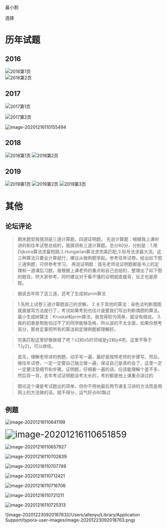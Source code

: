 



最小割

选择





















# 历年试题

## 2016

![2016第1页](Untitled.assets/2016第1页-1608087329848.jpg)  
![2016第2页](Untitled.assets/2016第2页-1608087339898.jpg)

## 2017
![2017第1页](Untitled.assets/2017第1页-1608087436249.jpg)

![2017第2页](Untitled.assets/2017第2页-1608087436249.jpg)

![image-20201216110155494](Untitled.assets/image-20201216110155494.png)

## 2018

![2018第1页](Untitled.assets/2018第1页-1608087436249.jpg)
![2018第2页](Untitled.assets/2018第2页-1608087436249.jpg)
## 2019
![2019第1页](Untitled.assets/2019第1页-1608087423209.jpg)
![2019第2页](Untitled.assets/2019第2页-1608087436249.jpg)
![2019第3页](Untitled.assets/2019第3页-1608087436249.jpg)

# 其他

## 论坛评论

> 期末题型我猜测是三道计算题，四道证明题。
> 先说计算题：根据我上课听讲的和往年试卷总结的，我猜测有三道计算题。总分60分，分别是：1.用Dijkstra算法求最短路;2.Hungarian算法求完美匹配;3.标号法求最大流。这三种算法只要会计算就行，建议从做例题学起。参考往年试卷。给出如下图三道例题，可供参考学习。
> 再说证明题：首先老师说证明题都是书上的定理和一道课后习题，我根据上课老师的重点和自己总结的，整理出了如下图的题目，供大家参考，同时建议对于看不懂的证明就直接背，反正也是原题。

> 据说去年除了这三道，还考了生成树prim算法
>

>1.先附上试卷三道计算题自己的求解。
2.关于其他的算法：染色法判断偶图就直接背方法就行了，考试如果考到也估计是要我们写出判断偶图的算法。最小生成树算法：Kruskal和prim算法，我觉得较为简单，就没有细说。
3.我的初衷是帮助怕过不了的同学能够及格，所以说的不太全面，如果你想考高分，那肯定事把所有的算法和定理例题都理解好。

> 完美匹配这里好像做错了吧？x2和x5的邻域是y2和y4吧，这里不等于T{y2}，可以继续。

> 首先，理解老师讲的例题，动手写一遍，最好是按照老师的步骤写。然后，做往年试卷，一定一定要自己独立做一遍，保证自己是真的会了，这里一定一定要注意细节和步骤。证明题，仔细看一遍的话，应该能理解个差不多，然后背一背，去年考试证明题没考太长的，考的都是他上课重点讲过的

> 图论这个课是考试题出的简单，但你不用他最后两节课复习讲的方法而是用网上的方法做的话，就不得分，运气好点60飘过

## 例题

![image-20201216110641199](Untitled.assets/image-20201216110641199.png)

<img src="Untitled.assets/image-20201216110651859.png" alt="image-20201216110651859" style="zoom:200%;" />

![image-20201216110657927](Untitled.assets/image-20201216110657927.png)

![image-20201216110702839](Untitled.assets/image-20201216110702839.png)

![image-20201216110707749](Untitled.assets/image-20201216110707749.png)

![image-20201216110712421](Untitled.assets/image-20201216110712421.png)

![image-20201216110716706](Untitled.assets/image-20201216110716706.png)

![image-20201216110721211](Untitled.assets/image-20201216110721211.png)

![image-20201216110725313](Untitled.assets/image-20201216110725313.png)

![image-20201223092018763](/Users/allenyu/Library/Application Support/typora-user-images/image-20201223092018763.png)